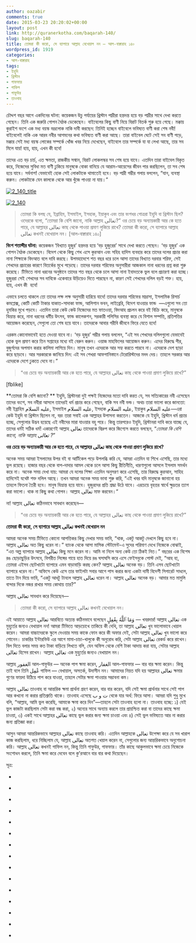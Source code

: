 ```yaml
---
author: oazabir
comments: true
date: 2015-03-23 20:20:02+00:00
layout: post
link: http://quranerkotha.com/baqarah-140/
slug: baqarah-140
title: তোমরা কী করো, সে ব্যাপারে আল্লাহ বেখেয়াল নন — আল-বাক্বারাহ ১৪০
wordpress_id: 1919
categories:
- আল-বাক্বারাহ
tags:
- ইহুদি
- খ্রিস্টান
- গাফফার
- গাফিল
- গাফুউর
- তাওবাহ
---
```


চৌদ্দশ বছর আগে একদিনের ঘটনা: কয়েকজন উচু পর্যায়ের খ্রিস্টান পাদ্রীরা হন্তদন্ত হয়ে বড় পাদ্রীর সাথে দেখা করতে গেছেন। তিনি এক জরুরি গোপন বৈঠক ডেকেছেন। বাইবেলের কিছু বাণী নিয়ে বিরাট বিতর্ক শুরু হয়ে গেছে। মক্কায় কুরাইশ বংশে এক মধ্য বয়স্ক ভদ্রলোক নাকি দাবী করছেন: তিনিই হচ্ছেন বাইবেলে ভবিষ্যত বাণী করা শেষ নবী! বাইবেলেই নাকি এক আরব নবীর আগমনের কথা ভবিষ্যত বাণী করা আছে। তারা বাইবেল ঘেটে সেই সব বাণী পড়ে, মক্কার সেই মধ্য বয়স্ক লোকের সম্পর্কে খোঁজ খবর নিয়ে দেখেছেন, বাইবেলে তার সম্পর্কে যা যা লেখা আছে, তার সব মিলে যায়! হায়, হায়, এখন কী হবে!

তাদের এত বড় চার্চ, এত ক্ষমতা, রাজকীয় সন্মান, বিরাট লোকলস্কর সব শেষ হয়ে যাবে। এতদিন তারা বাইবেল বিকৃত করে, নিজেদের সুবিধা মত বাণী ঢুকিয়ে মানুষকে বোকা বানিয়ে যে আরাম-আয়েসের জীবন পার করছিলেন, তা সব শেষ হয়ে যাবে। সর্বনাশ! যেভাবেই হোক সেই লোকটাকে থামাতেই হবে। বড় পাদ্রী গম্ভীর গলায় বললেন, “যান, ব্যবস্থা করুন। লোকটাকে যেন কালকে থেকে আর খুঁজে পাওয়া না যায়।”

[![2_140_title](http://quranerkotha.com/wp-content/uploads/2015/03/2_140_title.png)](http://quranerkotha.com/wp-content/uploads/2015/03/2_140_title.png)

[![2_140](http://quranerkotha.com/wp-content/uploads/2015/03/2_140.png)](http://quranerkotha.com/wp-content/uploads/2015/03/2_140.png)


<blockquote>তোমরা কি বলছ যে, ইব্রাহিম, ইসমাইল, ইসহাক, ইয়াকুব এবং তার বংশধর গোত্ররা ইহুদি বা খ্রিস্টান ছিল? ওদেরকে বলো, “তোমরা কি বেশি জানো, নাকি আল্লাহ تعالى?” ওর চেয়ে বড় অন্যায়কারী আর কে হতে পারে, যে আল্লাহর تعالى কাছ থেকে পাওয়া প্রমাণ লুকিয়ে রাখে? তোমরা কী করো, সে ব্যাপারে আল্লাহ تعالى কখনই বেখেয়াল নন। [আল-বাক্বারাহ ১৪০]</blockquote>


**বিংশ শতাব্দীর ঘটনা:** কয়েকজন ‘বিখ্যাত হুজুর’ হন্তদন্ত হয়ে ‘বড় হুজুরের’ সাথে দেখা করতে গেছেন। ‘বড় হুজুর’ এক গোপন বৈঠক ডেকেছেন। বিদেশ থেকে কিছু শেখ এসে কুরআন এবং সহিহ হাদিস ব্যবহার করে তাদের দলের প্রচার করা নানা শিক্ষাকে বিদআত বলে দাবি করছে। উপমহাদেশে শত বছর ধরে চলে আসা তাদের বিখ্যাত দরবার শরিফ, সেই শেখদের প্রচারের কারণে বিতর্কের মুখে পড়েছে। তাদের দরবার শরিফের অনুসারীরা আজকাল নানা ধরনের প্রশ্ন করা শুরু করেছে। টিভিতে নানা ধরনের অনুষ্ঠানে তাদের শত বছর থেকে চলে আসা নানা ইবাদতকে ভুল বলে প্রচারণা করা হচ্ছে। হুজুররা সেই শেখদের সব দাবিকে একেবারে উড়িয়েও দিতে পারছেন না, কারণ সেই শেখদের দলিল বড়ই শক্ত। হায়, হায়, এখন কী  হবে!

এভাবে চলতে থাকলে তো তাদের লক্ষ লক্ষ অনুসারী হারিয়ে যাবে! তাদের দরবার শরিফের মাদ্রাসা, ইসলামিক রিসার্চ কমপ্লেক্স, কোটি কোটি টাকার যাকাত-সাদাকা ফান্ড, আলিশান ভবন, লাইব্রেরি, বিদেশ যাওয়ার ফান্ড  —এগুলো সব তো হুমকির মুখে পড়বে। এতদিন তারা কেউ কেউ নিজেদের মত ফাতওয়া, বিদআহ প্রচলন করে বই বিক্রি করে, মানুষকে বিভ্রান্ত করে, নানা ধরনের ধর্মীয় উৎসব, ফান্ড কালেকশন, সরকারী পলিসির ব্যবস্থা করে যে বিশাল সম্পত্তি, প্রতিপত্তির আয়োজন করেছেন, সেগুলো তো শেষ হয়ে যাবে। তাদেরকে আবার গরীবি জীবনে ফিরে যেতে হবে!

এরকম কোনোভাবেই হতে দেওয়া যাবে না। ‘বড় হুজুর’ গম্ভীর গলায় বললেন, “এই সব শেখদের দলিলগুলো যেভাবেই হোক ভুল প্রমাণ করে তিন সপ্তাহের মধ্যে বই বেরুন করুন। ওয়াজ মাহফিলের আয়োজন করুন। এদের বিরুদ্ধে পীর, বুজুর্গদের অপমান করার কালিমা লাগিয়ে দিন। মানুষ তখন এদেরকে আর সহ্য করতে পারবে না। এদেরকে দেশ ছাড়া করে ছাড়বে। আর সরকারকে জানিয়ে দিন: এই সব শেখরা আফগানিস্তানে টেরোরিস্টদের মদদ দেয়। তাহলে সরকার আর এদেরকে দেশে ঢুকতে দেবে না।”


<blockquote>“ওর চেয়ে বড় অন্যায়কারী আর কে হতে পারে, যে আল্লাহর تعالى কাছ থেকে পাওয়া প্রমাণ লুকিয়ে রাখে?”</blockquote>


[fblike]

**তোমরা কি বেশি জানো? **
ইহুদি, খ্রিস্টানরা দুই পক্ষই নিজেদের মতো দাবি করত যে, সব সত্যিকারের নবী এসেছেন তাদের বংশে, সব নবীরা আসলে তাদেরই ধর্ম প্রচার করে গেছেন, বাকি সব নবী ভন্ড। অথচ তারা ভালো করে জানতো: নবী ইব্রাহিম عليه السلام, ইসমাইল عليه السلام, ইসহাক عليه السلام, ইয়াকুব عليه السلام—এরা কেউ ইহুদি বা খ্রিস্টান ছিলেন না, বরং তারা সবাই এক আল্লাহর উপাসনা করতেন। আজকে যে ইহুদি, খ্রিস্টান ধর্ম প্রচার হচ্ছে, সেগুলোর উদ্ভব হয়েছে এই নবীদের মারা যাওয়ার বহু পরে। কিন্তু তারপরেও ইহুদি, খ্রিস্টানরা দাবি করে যাচ্ছে যে, তাদের ধর্মই সঠিক ধর্ম! একারণেই আল্লাহ تعالى তাদেরকে বিদ্রুপ করে জিগ্যেস করতে বলছেন, “_তোমরা কি বেশি জানো, নাকি আল্লাহ تعالى ?_” 
[^^৬]: 
[^^৩]: 
**ওর চেয়ে বড় অন্যায়কারী আর কে হতে পারে, যে আল্লাহর تعالى কাছ থেকে পাওয়া প্রমাণ লুকিয়ে রাখে?**

অনেক সময় আমরা ইসলামের উপর বই বা আর্টিকেল পড়ে উপলব্ধি করি যে, আমরা এতদিন যা শিখে এসেছি, তার মধ্যে ভুল রয়েছে। হাজার বছর থেকে বাপ-দাদার আমল থেকে চলে আসা কিছু রীতিনীতি, ধারণাগুলো আসলে ইসলাম সমর্থন করে না। অনেক সময় দেখা যায়: আমরা যে দলের শিক্ষা এতদিন অনুসরণ করে এসেছি, তার বিরুদ্ধে কুরআন, সাহিহ হাদিসেই যথেষ্ট শক্ত দলিল আছে। তখন আমরা অনেক সময় ভাবা শুরু করি, “এই খবর যদি মানুষকে জানানো হয় তাহলে ফিতনা তৈরী হবে। মানুষ বিভ্রান্ত হয়ে যাবে। হুজুরদের প্রতি শ্রদ্ধা উঠে যাবে। এরচেয়ে বৃহত্তর স্বার্থে ক্ষুদ্রতর ত্যাগ করা ভালো। থাক না কিছু কথা গোপন। আল্লাহ تعالى মাফ করবেন।”

না! আল্লাহ تعالى কঠিনভাবে সাবধান করেছেন—


<blockquote>“ওর চেয়ে বড় অন্যায়কারী আর কে হতে পারে, যে আল্লাহর تعالى কাছ থেকে পাওয়া প্রমাণ লুকিয়ে রাখে?”</blockquote>


**তোমরা কী করো, সে ব্যাপারে আল্লাহ تعالى কখনই বেখেয়াল নন**

আমরা অনেক সময় টিভিতে কোনো আপত্তিকর কিছু দেখার সময় ভাবি, “থাক, একটু আকটু দেখলে কিছু হবে না। আল্লাহ تعالى অত কিছু ধরেন না।” ব্যাংক থেকে আসা মাসিক স্টেটমেন্ট-এ সুদের পরিমাণ দেখে নিজেকে বোঝাই, “এত অল্প ব্যাপারে আল্লাহ تعالى কিছু মনে করেন না। আমি না নিলে অন্য কেউ তো ঠিকই নিত।” বছরের এক বিশেষ রঙ ছোড়াছুড়ির উৎসবে, বিপরীত লিঙ্গের গায়ে হাত দিয়ে রঙ ঘসাঘসি করে এসে ফেইসবুকে পোস্ট দেই, “আহ হা, তোমরা এইসব ছোটখাটো ব্যাপারে এমন বাড়াবাড়ি করছ কেন? আল্লাহ تعالى অনেক বড়। তিনি এসব ছোটখাটো ব্যাপারে ধরেন না।” অফিসে কেউ এসে তার ফাইলটা সবার আগে পাস করার জন্য একটা দামী বিদেশী সিগারেট সাধলে, তাতে টান দিয়ে ভাবি, “একটু আধটু টানলে আল্লাহ تعالى ধরেন না। আল্লাহ تعالى অনেক বড়। আমার মত মামুলি বান্দার দিকে নজর রাখার সময় কোথায় তার?”

আল্লাহ تعالى সাবধান করে দিয়েছেন—


<blockquote>তোমরা কী করো, সে ব্যাপারে আল্লাহ تعالى কখনই বেখেয়াল নন।</blockquote>


এই আয়াতে আল্লাহ تعالى আরবিতে অত্যন্ত কঠিনভাবে বলেছেন وَمَا ٱللَّهُ بِغَٰفِلٍ — খবরদার! আল্লাহ تعالى এক মুহুর্তের জন্যও বেখায়াল নন! আমরা টিভিতে আড়চোখে তাকিয়ে কী দেখি, তা আল্লাহ تعالى খুব ভালোভাবে খেয়াল করেন। আমরা বাচ্চাদেরকে স্কুলে দেওয়ার সময় কাকে ফোন করে কী অফার দেই, সেটা আল্লাহ تعالى খুব ভালো করে শোনেন। চাকরির ইন্টারভিউ এর আগে মামা-চাচা-খালুকে কী অনুরোধ করি, সেটা আল্লাহ تعالى রেকর্ড করে রাখেন। বিল দিতে বলার সময় কত টাকা বাড়িয়ে লিখতে বলি, যেন অফিস থেকে বেশি টাকা আদায় করা যায়, সেটার আল্লাহ تعالى হিসেব রাখেন। আল্লাহ تعالى এক মুহুর্তের জন্যও বেখায়াল নন।

আল্লাহ الغفور আল-গাফুউর — অনেক পাপ ক্ষমা করেন, الغفار আল-গাফফার — বার বার ক্ষমা করেন। কিন্তু তাই বলে তিনি غَٰفِل গাফিল — বেখায়াল, অসতর্ক, উদাসীন নন। আমাদের নিয়ত যদি হয় আল্লাহর تعالى ক্ষমার গুণের ফায়দা উঠিয়ে পাপ করে যাওয়া, তাহলে সেটার ক্ষমা পাওয়ার সম্ভাবনা কম।

আল্লাহ تعالى তাওবাহ বা আন্তরিক ক্ষমা প্রার্থনা গ্রহণ করেন, বার বার করেন, যদি সেই ক্ষমা প্রার্থনার সাথে সেই পাপ আর কখনো না করার প্রতিশ্রুতি থাকে। তাওবাহ এসেছে ت و ب থেকে যার অর্থ: ফিরে আসা। আমরা যদি শুধু মুখে বলি, “আল্লাহ, আমি ভুল করেছি, আমাকে ক্ষমা করে দিন”—তাহলে সেটা তাওবাহ হলো না। তাওবাহ হচ্ছে: ১) যেই ভুল কাজটা করছিলাম সেটা করা বন্ধ করা, ২) অন্যের সাথে অন্যায় করলে তার প্রায়শ্চিত্ত করা বা তাদের কাছে ক্ষমা চাওয়া, ৩) একই সাথে আল্লাহর تعالى কাছে ভুল করার জন্য ক্ষমা চাওয়া এবং ৪) সেই ভুল ভবিষ্যতে আর না করার জন্য প্রতিজ্ঞা করা।
[^^৫]: তাহলেই সেটা তাওবাহ হবে।

আসুন আমরা আন্তরিকভাবে আল্লাহর تعالى কাছে তাওবাহ করি। এতদিন আল্লাহকে تعالى উপেক্ষা করে যে সব খারাপ কাজ করছিলাম, ধরে নিচ্ছিলাম যে, আল্লাহ تعالى অতশত খেয়াল করেন না, সেগুলোর জন্য আন্তরিকভাবে অনুশোচনা করি। আল্লাহ تعالى কখনই গাফিল নন, কিন্তু তিনি গাফুউর, গাফফার। তাঁর কাছে আকুলভাবে ক্ষমা চেয়ে নিজেকে সংশোধন করলে, তিনি ক্ষমা করে দেবেন বলে কু’রআনে বার বার কথা দিয়েছেন।

সূত্র:



	
  * 
[^১]: নওমান আলি খানের সূরা আল-বাকারাহ এর উপর লেকচার এবং বাইয়িনাহ এর কু’রআনের তাফসীর।

	
  * 
[^২]: ম্যাসেজ অফ দা কু’রআন — মুহাম্মাদ আসাদ।

	
  * 
[^৩]: তাফহিমুল কু’রআন — মাওলানা মাওদুদি।

	
  * 
[^৪]: মা’রিফুল কু’রআন — মুফতি শাফি উসমানী।

	
  * 
[^৫]: মুহাম্মাদ মোহার আলি — A Word for Word Meaning of The Quran

	
  * 
[^৬]: সৈয়দ কুতব — In the Shade of the Quran

	
  * 
[^৭]: তাদাব্বুরে কু’রআন - আমিন আহসান ইসলাহি।

	
  * 
[^৮]: তাফসিরে তাওযীহুল কু’রআন — মুফতি তাক্বি উসমানী।

	
  * 
[^৯]: বায়ান আল কু’রআন — ড: ইসরার আহমেদ।

	
  * 
[^১০]: তাফসীর উল কু’রআন — মাওলানা আব্দুল মাজিদ দারিয়াবাদি

	
  * 
[^১১]: কু’রআন তাফসীর — আব্দুর রাহিম আস-সারানবি

	
  * 
[^১২]: আত-তাবারি-এর তাফসীরের অনুবাদ।

	
  * 
[^১৩]: তাফসির ইবন আব্বাস।

	
  * 
[^১৪]: তাফসির আল কুরতুবি।

	
  * 
[^১৫]: তাফসির আল জালালাইন।


